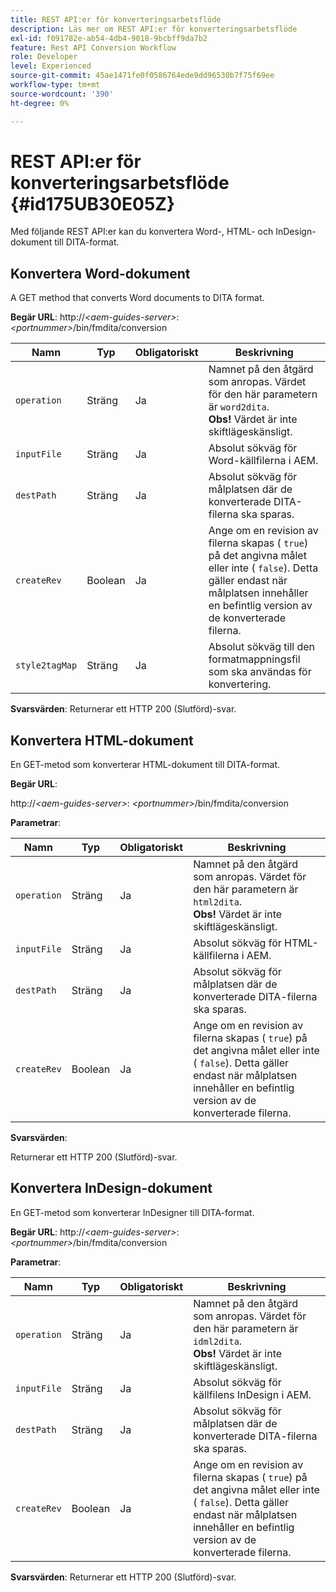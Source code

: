 ```yaml
---
title: REST API:er för konverteringsarbetsflöde
description: Läs mer om REST API:er för konverteringsarbetsflöde
exl-id: f091782e-ab54-4db4-9018-9bcbff9da7b2
feature: Rest API Conversion Workflow
role: Developer
level: Experienced
source-git-commit: 45ae1471fe0f0586764ede9dd96530b7f75f69ee
workflow-type: tm+mt
source-wordcount: '390'
ht-degree: 0%

---
```


# REST API:er för konverteringsarbetsflöde {#id175UB30E05Z}

Med följande REST API:er kan du konvertera Word-, HTML- och InDesign-dokument till DITA-format.

## Konvertera Word-dokument

A GET method that converts Word documents to DITA format.

**Begär URL**:
http://*&lt;aem-guides-server\>*: *&lt;portnummer\>*/bin/fmdita/conversion

| Namn | Typ | Obligatoriskt | Beskrivning |
|----|----|--------|-----------|
| ``operation`` | Sträng | Ja | Namnet på den åtgärd som anropas. Värdet för den här parametern är ``word2dita``. <br> **Obs!** Värdet är inte skiftlägeskänsligt. |
| `inputFile` | Sträng | Ja | Absolut sökväg för Word-källfilerna i AEM. |
| `destPath` | Sträng | Ja | Absolut sökväg för målplatsen där de konverterade DITA-filerna ska sparas. |
| `createRev` | Boolean | Ja | Ange om en revision av filerna skapas \( `true`\) på det angivna målet eller inte \( `false`\). Detta gäller endast när målplatsen innehåller en befintlig version av de konverterade filerna. |
| `style2tagMap` | Sträng | Ja | Absolut sökväg till den formatmappningsfil som ska användas för konvertering. |

**Svarsvärden**:
Returnerar ett HTTP 200 \(Slutförd\)-svar.

## Konvertera HTML-dokument

En GET-metod som konverterar HTML-dokument till DITA-format.

**Begär URL**:

http://*&lt;aem-guides-server\>*: *&lt;portnummer\>*/bin/fmdita/conversion

**Parametrar**:

| Namn | Typ | Obligatoriskt | Beskrivning |
|----|----|--------|-----------|
| `operation` | Sträng | Ja | Namnet på den åtgärd som anropas. Värdet för den här parametern är ``html2dita``. <br> **Obs!** Värdet är inte skiftlägeskänsligt. |
| `inputFile` | Sträng | Ja | Absolut sökväg för HTML-källfilerna i AEM. |
| `destPath` | Sträng | Ja | Absolut sökväg för målplatsen där de konverterade DITA-filerna ska sparas. |
| `createRev` | Boolean | Ja | Ange om en revision av filerna skapas \( `true`\) på det angivna målet eller inte \( `false`\). Detta gäller endast när målplatsen innehåller en befintlig version av de konverterade filerna. |

**Svarsvärden**:

Returnerar ett HTTP 200 \(Slutförd\)-svar.

## Konvertera InDesign-dokument

En GET-metod som konverterar InDesigner till DITA-format.

**Begär URL**:
http://*&lt;aem-guides-server\>*: *&lt;portnummer\>*/bin/fmdita/conversion

**Parametrar**:

| Namn | Typ | Obligatoriskt | Beskrivning |
|----|----|--------|-----------|
| ``operation`` | Sträng | Ja | Namnet på den åtgärd som anropas. Värdet för den här parametern är ``idml2dita``. <br> **Obs!** Värdet är inte skiftlägeskänsligt. |
| `inputFile` | Sträng | Ja | Absolut sökväg för källfilens InDesign i AEM. |
| `destPath` | Sträng | Ja | Absolut sökväg för målplatsen där de konverterade DITA-filerna ska sparas. |
| `createRev` | Boolean | Ja | Ange om en revision av filerna skapas \( `true`\) på det angivna målet eller inte \( `false`\). Detta gäller endast när målplatsen innehåller en befintlig version av de konverterade filerna. |

**Svarsvärden**:
Returnerar ett HTTP 200 \(Slutförd\)-svar.
